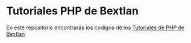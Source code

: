 <h1>Tutoriales PHP de Bextlan</h1>
<p>
    En este repositorio encontrarás los códigos de los <a href="http://bextlan.com/tutoriales/php" target="_blank">Tutoriales de PHP de Bextlan</a>
</p>
